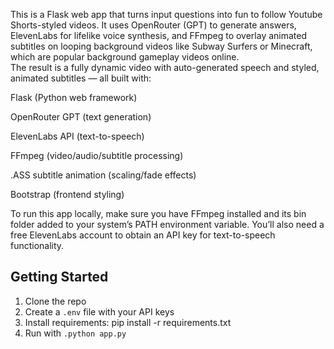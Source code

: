 This is a Flask web app that turns input questions into fun to follow Youtube Shorts-styled videos. It uses OpenRouter (GPT) to generate answers, 
ElevenLabs for lifelike voice synthesis, and FFmpeg to overlay animated subtitles on looping background videos like Subway Surfers or Minecraft, which are popular background gameplay videos online.  
The result is a fully dynamic video with auto-generated speech and styled, animated subtitles — all built with:

Flask (Python web framework)

OpenRouter GPT (text generation)

 ElevenLabs API (text-to-speech)

FFmpeg (video/audio/subtitle processing)

.ASS subtitle animation (scaling/fade effects)

Bootstrap (frontend styling)

To run this app locally, make sure you have FFmpeg installed and its bin folder added to your system’s PATH environment variable. You’ll also need a free ElevenLabs account to obtain an API key for text-to-speech functionality.

##  Getting Started

1. Clone the repo
2. Create a `.env` file with your API keys
3. Install requirements:
   pip install -r requirements.txt
4. Run with `.python app.py`
